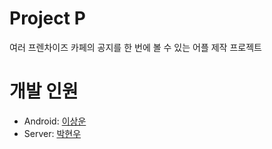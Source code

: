 # Project P
여러 프렌차이즈 카페의 공지를 한 번에 볼 수 있는 어플 제작 프로젝트

# 개발 인원
* Android: [이상운](https://github.com/korsw)
* Server: [박현우](https://github.com/park18)